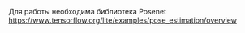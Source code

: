 Для работы необходима библиотека Posenet https://www.tensorflow.org/lite/examples/pose_estimation/overview
